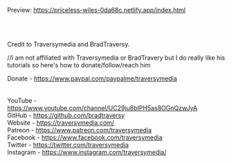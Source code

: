 Preview: https://priceless-wiles-0da68c.netlify.app/index.html

<br>
<br>

Credit to Traversymedia and BradTraversy.

//I am not affiliated with Traversymedia or BradTravery but I do really like his tutorials so here's how to donate/follow/reach him

Donate - https://www.paypal.com/paypalme/traversymedia
<br>
<br>
<br>
YouTube - https://www.youtube.com/channel/UC29ju8bIPH5as8OGnQzwJyA
<br>
GitHub - https://github.com/bradtraversy
<br>
Website - https://traversymedia.com/
<br>
Patreon - https://www.patreon.com/traversymedia
<br>
Facebook - https://www.facebook.com/traversymedia
<br>
Twitter - https://twitter.com/traversymedia
<br>
Instagram - https://www.instagram.com/traversymedia/
